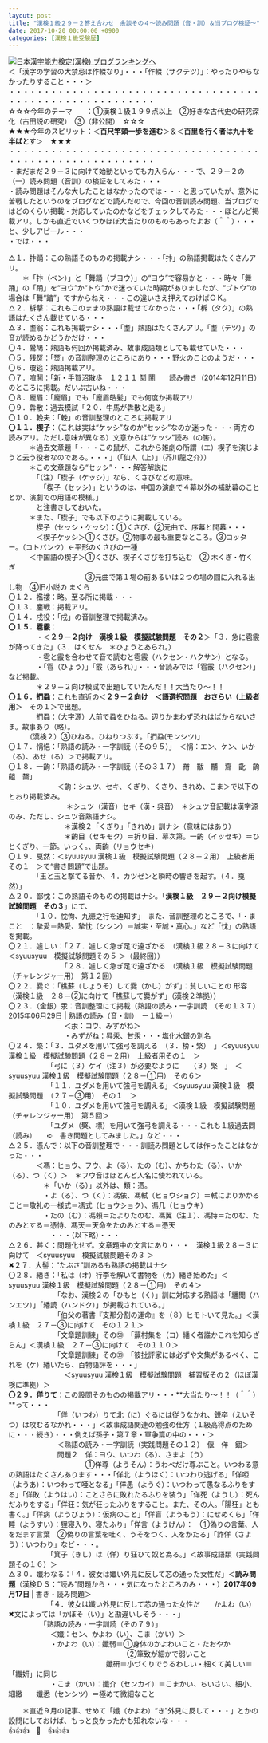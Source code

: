 ```yaml
---
layout: post
title: "漢検１級２９－２答え合わせ　余談その４～読み問題（音・訓）＆当ブログ検証～"
date: 2017-10-20 00:00:00 +0900
categories: [漢検１級受験歴]
---
```


[![](/syuusyuu9701/assets/images/漢検１級２９－２答え合わせ-余談その４～読み問題（音・訓）＆当ブログ検証～-br_c_3028_1.gif)](http://blog.with2.net/link.php?1659096:3028 "日本漢字能力検定(漢検) ブログランキングへ")[日本漢字能力検定(漢検) ブログランキングへ](http://blog.with2.net/link.php?1659096:3028)  
＜「漢字の学習の大禁忌は作輟なり」・・・「作輟（サクテツ）」：やったりやらなかったりすること・・・＞  
・・・・・・・・・・・・・・・・・・・・・・・・・・・・・・・・・・・・・・・・・・・・・・・・・・・・・・・・・  
☆☆☆今年のテーマ　　：①漢検１級１９９点以上　②好きな古代史の研究深化（古田説の研究）　③（非公開）　☆☆☆　　  
★★★今年のスピリット：＜**百尺竿頭一歩を進む**＞＆＜**百里を行く者は九十を半ばとす**＞　★★★  
・・・・・・・・・・・・・・・・・・・・・・・・・・・・・・・・・・・・・・・・・・・・・・・・・・・・・・・・・  
・まだまだ２９－３に向けて始動といっても力入らん・・・で、２９－２の（一）読み問題（音訓）の検証をしてみた・・・  
・読み問題はそんな大したことはなかったのでは・・・と思っていたが、意外に苦戦したというのをブログなどで読んだので、今回の音訓読み問題、当ブログではどのくらい掲載・対応していたのかなどをチェックしてみた・・・ほとんど掲載アリ。しかも直近でいくつかほぼ大当たりのものもあったよお（＾＾）・・・と、少しアピール・・・  
・では・・・  
  
△１．抃踊：この熟語そのものの掲載ナシ・・・「抃」の熟語掲載はたくさんアリ。  
　　＊「抃（ベン）」と「舞踊（ブヨウ）」の“ヨウ”で容易かと・・・時々「舞踊」の「踊」を“ヨウ”か“トウ”かで迷っていた時期がありましたが、“ブトウ”の場合は「舞“踏”」ですからねえ・・・この違いさえ押えておけばＯＫ。  
△２．柝撃：これもこのままの熟語は載せてなかった・・・「柝（タク）」の熟語はたくさん載せている・・・  
△３．耋翁：これも掲載ナシ・・・「耋」熟語はたくさんアリ。「耋（テツ）」の音が読めるかどうかだけ・・・  
〇４．鷽鳩：熟語も何回か掲載済み、故事成語類としても載せていた・・・  
〇５．残燹：「燹」の音訓整理のところにあり・・・野火のことのようだ・・・  
〇６．瓊筵：熟語掲載アリ。  
〇７．喧鬨：「新・手賀沼散歩　１２１１ 鬩 鬨　　読み書き（2014年12月11日）のところに掲載。だいぶ古いね・・・  
〇８．龐眉：「龐眉」でも「龐眉皓髪」でも何度か掲載アリ  
〇９．犇散：過去模試「２０．牛馬が犇散と走る」  
〇１０．輓夫：「輓」の音訓整理のところに掲載アリ  
**〇１１．楔子**：（これは実は“ケッシ”なのか“セッシ”なのか迷った・・・両方の読みアリ。ただし意味が異なる）文意からは“ケッシ”読み（の筈）。  
　　　＊過去文章題「・・・この鼠が、これから雑劇の所謂（エ）楔子を演じようと云う役者なのである。・・・」（「仙人（上）」（芥川龍之介））  
　　　＊この文章題なら“セッシ”・・・解答解説に  
　　　　「（注）「楔子（ケッシ）」なら、くさびなどの意味。  
　　　　　「楔子（セッシ）」というのは、中国の演劇で４幕以外の補助幕のこととか、演劇での用語の模様。」  
　　　　と注書きしておいた。  
　　　＊また、「楔子」でも以下のように掲載している。  
　　　　楔子（セッシ・ケッシ）：①くさび、②元曲で、序幕と間幕・・・  
　　　　＜楔子ケッシ＞①くさび。②物事の最も重要なところ。③コッター。（コトバンク）←平形のくさびの一種  
　　　＜中国語の楔子＞①くさび、楔子くさびを打ち込む　② 木くぎ・竹くぎ　  
　　　　　　　　　　　③元曲で第１場の前あるいは２つの場の間に入れる出し物　④旧小説の まくら  
〇１２．襤褸：略。至る所に掲載・・・  
〇１３．鏖戦：掲載アリ。  
〇１４．戍役：「戍」の音訓整理で掲載済み。  
**〇１５．雹霰**：  
　　　　・＜**２９－２向け　漢検１級　模擬試験問題　その２**＞「３．急に雹霰が降ってきた」（３．はくせん　＊ひょうとあられ。）  
　　　　・雹と霰を合わせて音で読むと雹霰（ハクセン・ハクサン）となる。  
　　　　・「雹（ひょう）」「霰（あられ）」・・・音読みでは「雹霰（ハクセン）」　　など掲載。  
　　　　＊２９－２向け模試で出題していたんだ！！大当たり～！！  
**〇１６．捫蝨**：これも直近の＜**２９－２向け　＜語選択問題　おさらい（上級者用**＞　その１＞で出題。  
　　　　捫蝨：（大字源）人前で蝨をひねる。辺りかまわず恐れはばからないさま。故事あり（略）。  
　　　（漢検２）③ひねる。ひねりつぶす。「捫蝨(モンシツ)」  
〇１７．悁悒：「熟語の読み・一字訓読（その９５）」　＜悁：エン、ケン、いか（る）、あせ（る）＞で掲載アリ。  
〇１８．一齣：「熟語の読み・一字訓読（その３１７）　黹　黻　黼　齎　齔　齣　齟　齧」  
　　　　　　　＜齣：シュツ、セキ、くぎり、くさり、きれめ、こま＞で以下のとおり掲載済み。  
　　　　　　　 　＊シュツ（漢音）セキ（漢・呉音）　＊シュツ音記載は漢字源のみ、ただし、シュツ音熟語ナシ。　  
　　　　　　　　＊漢検２「くぎり」「きれめ」訓ナシ（意味にはあり）  
　　　　　　　　＊齣目（セキモク）＝折り目、幕次第。一齣（イッセキ）＝ひとくぎり、一節。いっく。、両齣（リョウセキ）  
〇１９．戛然：＜syuusyuu 漢検１級　模擬試験問題（２８－２用）　上級者用その１　＞で“書き問題”で出題。  
　　　　「玉と玉と撃てる音か、４．カツゼンと瞬時の響きを起す。（４．戛然）」  
△２０．鄙忱：この熟語そのものの掲載はナシ。「**漢検１級　２９－２向け模擬試験問題　その３**」にて、  
　　　　「１０．忱恂、九徳之行を迪知す」　また、音訓整理のところで、「・まこと　：摯愛＝熱愛、摯忱（シシン）＝誠実・至誠・真心。」など「忱」の熟語を掲載。  
〇２１．遽しい：「２７．遽しく急ぎ足で遠ざかる　（漢検１級２８－３に向けて　＜syuusyuu　模擬試験問題その５ ＞（最終回））  
　　　　　　　　「２８．遽しく急ぎ足で遠ざかる　（漢検１級　模擬試験問題（チャレンジャー用）　第１２回）  
〇２２．爨ぐ：「樵蘇（しょうそ）して爨（かし）がず」：貧しいことの 形容　（漢検１級　２８－②に向けて「樵蘇して爨がず」（漢検２準拠））  
〇２３．（金銀）汞：音訓整理にて掲載（熟語の読み・一字訓読　（その１３７）2015年06月29日 | 熟語の読み（音・訓）　ー１級－）  
　　　　　　　　＜汞：コウ、みずがね＞  
　　　　　　　　・みずがね：昇汞、甘汞・・・塩化水銀の別名　　  
〇２４．檠：「３．ユダメを用いて強弓を調える　（３．榜・檠）　」＜syuusyuu 漢検１級　模擬試験問題（２８－２用）　上級者用その１　＞  
　　　　　　「弓に（３）ケイ（注３）が必要なように　　（３）檠　」　＜syuusyuu 漢検１級　模擬試験問題（２８－①用）　その６＞  
　　　　　　「１１．ユダメを用いて強弓を調える」＜syuusyuu 漢検１級　模擬試験問題　（２７－③用）　その１　＞　  
　　　　　　「１０．ユダメを用いて強弓を調える」＜漢検１級　模擬試験問題（チャレンジャー用）　第５回＞  
　　　　　　「ユダメ（檠、標）を用いて強弓を調える・・・これも１級過去問（読み）　　➪　書き問題としてみました。」など・・・  
△２５．憑んで：以下の音訓整理で・・・訓読み問題としては作ったことはなかった・・・  
　　　　＜馮：ヒョウ、フウ、よ（る）、たの（む）、かちわた（る）、いか（る）、つ（く）＞　＊フウ音はほとんど人名に使われている。　  
　　　　　＊「いか（る）」以外は、類：憑。  
　　　　　・よ（る）、つ（く）：馮依、馮軾（ヒョウショク）＝軾によりかかること＝敬礼の一様式＝馮式（ヒョウショク）、馮几（ヒョウキ）  
　　　　　・たの（む）：馮頼＝たよりたのむ、馮翼（注１）、馮恃＝たのむ、たのみとする＝憑恃、馮天＝天命をたのみとする＝憑天  
　　　　　　・・・（以下略）・・・  
△２６．甚く：問題化せず。文章題中の文言にあり・・・　漢検１級２８－３に向けて　＜syuusyuu　模擬試験問題その３ ＞  
✖２７．大髻：“たぶさ”訓あるも熟語の掲載はナシ  
〇２８．繙き：「私は（オ）行李を解いて書物を（カ）繙き始めた」＜syuusyuu 漢検１級　模擬試験問題（２８－①用）　その４＞  
　　　　　　　「なお、漢検２の「ひもと（く）」訓に対応する熟語は「繙閲（ハンエツ）」「繙読（ハンドク）」が掲載されている。」  
　　　　　　　「伯父の著書『支那分割の運命』を（８）ヒモトいて見た。」＜漢検１級　２７－③に向けて　その１２１＞  
　　　　　　　「文章題訓練」その㊿　「蕪村集を（コ）繙く者誰かこれを知らざらん」＜漢検１級　２７－③に向けて　その１１０＞  
　　　　　　　「文章題訓練」その㊴　「彼批評家には必ずや文集があるべく、これを（ケ）繙いたら、百物語評を・・・」  
　　　　　　　　＜syuusyuu 漢検１級　模擬試験問題　補習版その２（ほぼ漢検に準拠）＞  
**〇２９．佯りて**：この設問そのものの掲載アリ・・・**大当たり～！！（＾＾）**って・・・  
　　　　　　　「佯（いつわ）りて北（に）ぐるには従うなかれ、鋭卒（えいそつ）は攻むるなかれ・・・」＜故事成語関連の勉強の仕方（１級高得点のために・・・続き）・・・例えば孫子・第７章・軍争篇の中の・・・＞  
　　　　　　　＜熟語の読み・一字訓読（実践問題その１２）　偃　佯　錮＞  
　　　　　　　問題２　佯：ヨウ、いつわ（る）、さまよ（う）  
　　　　　　　　　　　①佯尊（ようそん）：うわべだけ尊ぶこと。いつわる意の熟語はたくさんあります・・・「佯北（ようほく）：いつわり逃げる」「佯啞（ようあ）：いつわって唖となる」「佯愚（ようぐ）：いつわって愚なるふりをする」「佯敗（ようはい）：ことさらに敗れたるふりを装う」「佯死（ようし）：死んだふりをする」「佯狂：気が狂ったふりをすること。また、その人。「陽狂」とも書く。」「佯病（ようびょう）：仮病のこと」「佯盲（ようもう）：にせめくら」「佯睡（ようすい）：狸寝入り、寝たふり」「佯言（ようげん）：　①偽りの言葉、人 をだます言葉　②偽りの言葉を吐く、うそをつく、人をかたる」「詐佯（さよう）：いつわり」など・・・。  
　　　　　　「箕子（きし）は（佯）り狂ひて奴と為る。」＜故事成語類（実践問題その１６）＞  
△３０．孅わなる：「４．彼女は孅い外見に反して芯の通った女性だ」＜**読み問題**（漢検ＤＳ：“読み”問題から・・・気になったところのみ・・・）**2017年09月17日** | 書き・読み問題＞　  
　　　　　　「４．彼女は孅い外見に反して芯の通った女性だ　　かよわ（い）　✖文によっては「かぼそ（い）」と勘違いしそう・・・」  
　　　　　「熟語の読み・一字訓読（その７９）」  
　　　　　　＜孅：セン、かよわ（い）、こま（かい）＞  
　　　　　　・かよわ（い）：孅弱＝①身体のかよわいこと・たおやか　  
　　　　　　　　　　　　　　　　　②筆致が細かで弱いこと　  
　　　　　　　　　　　　　　孅研＝小づくりでうるわしい・細くて美しい＝「繊妍」に同じ  
　　　　　　・こま（かい）：孅介（センカイ）＝こまかい、ちいさい、細小、細緻　　孅悉（センシツ）＝極めて微細なこと  
  
　　＊直近９月の記事、せめて「孅（かよわ）“き”外見に反して・・・」とかの設問にしておけば、もっと良かったかも知れないな・・・  
👍👍👍　🐔　👍👍👍